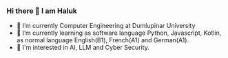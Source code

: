 ### Hi there 👋 I am Haluk

- 🔭 I’m currently Computer Engineering at Dumlupinar University
- 🌱 I’m currently learning as software language Python, Javascript, Kotlin, as normal language English(B1), French(A1) and German(A1).
- 👀 I'm interested in AI, LLM and Cyber Security.


